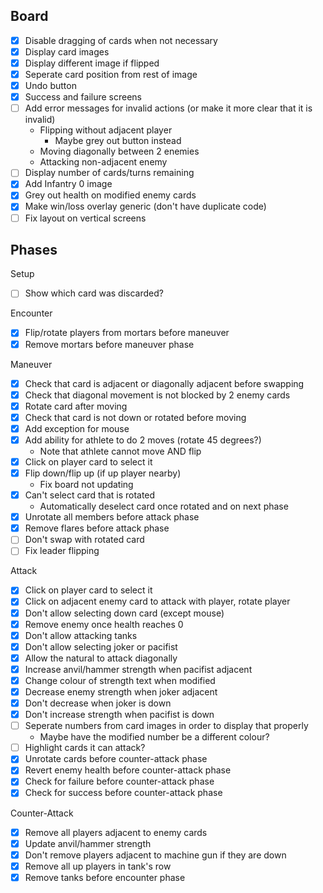 ## Board

- [x] Disable dragging of cards when not necessary
- [x] Display card images
- [x] Display different image if flipped
- [x] Seperate card position from rest of image
- [x] Undo button
- [x] Success and failure screens
- [ ] Add error messages for invalid actions (or make it more clear that it is invalid)
    - Flipping without adjacent player
        - Maybe grey out button instead
    - Moving diagonally between 2 enemies
    - Attacking non-adjacent enemy
- [ ] Display number of cards/turns remaining
- [x] Add Infantry 0 image
- [x] Grey out health on modified enemy cards
- [x] Make win/loss overlay generic (don't have duplicate code)
- [ ] Fix layout on vertical screens

## Phases

Setup
- [ ] Show which card was discarded?

Encounter
- [x] Flip/rotate players from mortars before maneuver
- [x] Remove mortars before maneuver phase

Maneuver
- [x] Check that card is adjacent or diagonally adjacent before swapping
- [x] Check that diagonal movement is not blocked by 2 enemy cards
- [x] Rotate card after moving
- [x] Check that card is not down or rotated before moving
- [x] Add exception for mouse
- [x] Add ability for athlete to do 2 moves (rotate 45 degrees?)
    - Note that athlete cannot move AND flip
- [x] Click on player card to select it
- [x] Flip down/flip up (if up player nearby)
    - Fix board not updating
- [x] Can't select card that is rotated
    - Automatically deselect card once rotated and on next phase
- [x] Unrotate all members before attack phase
- [x] Remove flares before attack phase
- [ ] Don't swap with rotated card
- [ ] Fix leader flipping

Attack
- [x] Click on player card to select it
- [x] Click on adjacent enemy card to attack with player, rotate player
- [x] Don't allow selecting down card (except mouse)
- [x] Remove enemy once health reaches 0
- [x] Don't allow attacking tanks
- [x] Don't allow selecting joker or pacifist
- [x] Allow the natural to attack diagonally
- [x] Increase anvil/hammer strength when pacifist adjacent
- [x] Change colour of strength text when modified
- [x] Decrease enemy strength when joker adjacent
- [x] Don't decrease when joker is down
- [x] Don't increase strength when pacifist is down
- [ ] Seperate numbers from card images in order to display that properly
    - Maybe have the modified number be a different colour?
- [ ] Highlight cards it can attack?
- [x] Unrotate cards before counter-attack phase
- [x] Revert enemy health before counter-attack phase
- [x] Check for failure before counter-attack phase
- [x] Check for success before counter-attack phase

Counter-Attack
- [x] Remove all players adjacent to enemy cards
- [x] Update anvil/hammer strength
- [x] Don't remove players adjacent to machine gun if they are down
- [x] Remove all up players in tank's row
- [x] Remove tanks before encounter phase